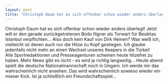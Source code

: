 ```yaml
---
layout: post
title: "Christoph Daum hat es sich offenbar schon wieder anders überlegt!"
---
```


Christoph Daum hat es sich offenbar schon wieder anders überlegt! Jetzt will er den gerade zurückgetretenen Bodo Illgner als Torwart für Besiktas Istanbul verpflichten... Also doch kein Kauf von Dirk Heinen? Was weiß ich, vielleicht ist denen auch nur die Hitze zu Kopf gestiegen. Ich glaube jedenfalls nicht mehr an einen Wechsel unseres Keepers in die Türkei!  
Alle Sportredaktionen und Presseagenturen scheinen heute hitzefrei zu haben. Mehr News gibt es nicht - es wird ja richtig langweilig... Heute abend spielt die deutsche Nationalmannschaft noch in Ungarn. Ich werde mir das wahrscheinlich nicht ansehen. Das wird wahrscheinlich sowieso wieder ein mieser Kick. Ist ja schließlich ein Freundschaftsspiel...
